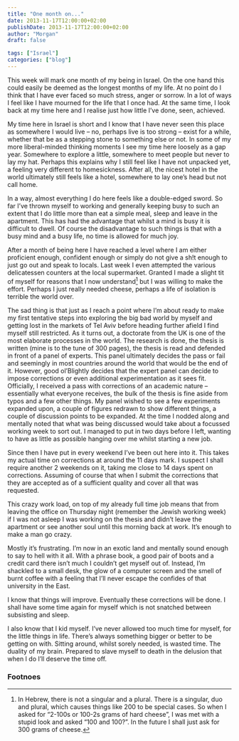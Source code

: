 ```yaml
---
title: "One month on..."
date: 2013-11-17T12:00:00+02:00
publishDate: 2013-11-17T12:00:00+02:00
author: "Morgan"
draft: false

tags: ["Israel"]
categories: ["blog"]
---
```


This week will mark one month of my being in Israel. On the one hand this could easily be deemed as the longest months of my life. At no point do I think that I have ever faced so much stress, anger or sorrow. In a lot of ways I feel like I have mourned for the life that I once had. At the same time, I look back at my time here and I realise just how little I’ve done, seen, achieved.

My time here in Israel is short and I know that I have never seen this place as somewhere I would live – no, perhaps live is too strong – exist for a while, whether that be as a stepping stone to something else or not. In some of my more liberal-minded thinking moments I see my time here loosely as a gap year. Somewhere to explore a little, somewhere to meet people but never to lay my hat. Perhaps this explains why I still feel like I have not unpacked yet, a feeling very different to homesickness. After all, the nicest hotel in the world ultimately still feels like a hotel, somewhere to lay one’s head but not call home.

In a way, almost everything I do here feels like a double-edged sword. So far I’ve thrown myself to working and generally keeping busy to such an extent that I do little more than eat a simple meal, sleep and leave in the apartment. This has had the advantage that whilst a mind is busy it is difficult to dwell. Of course the disadvantage to such things is that with a busy mind and a busy life, no time is allowed for much joy.

After a month of being here I have reached a level where I am either proficient enough, confident enough or simply do not give a sh!t enough to just go out and speak to locals. Last week I even attempted the various delicatessen counters at the local supermarket. Granted I made a slight tit of myself for reasons that I now understand[^1] but I was willing to make the effort. Perhaps I just really needed cheese, perhaps a life of isolation is terrible the world over.

The sad thing is that just as I reach a point where I’m about ready to make my first tentative steps into exploring the big bad world by myself and getting lost in the markets of Tel Aviv before heading further afield I find myself still restricted. As it turns out, a doctorate from the UK is one of the most elaborate processes in the world. The research is done, the thesis is written (mine is to the tune of 300 pages), the thesis is read and defended in front of a panel of experts. This panel ultimately decides the pass or fail and seemingly in most countries around the world that would be the end of it. However, good ol’Blightly decides that the expert panel can decide to impose corrections or even additional experimentation as it sees fit. Officially, I received a pass with corrections of an academic nature – essentially what everyone receives, the bulk of the thesis is fine aside from typos and a few other things. My panel wished to see a few experiments expanded upon, a couple of figures redrawn to show different things, a couple of discussion points to be expanded. At the time I nodded along and mentally noted that what was being discussed would take about a focussed working week to sort out. I managed to put in two days before I left, wanting to have as little as possible hanging over me whilst starting a new job.

Since then I have put in every weekend I’ve been out here into it. This takes my actual time on corrections at around the 11 days mark. I suspect I shall require another 2 weekends on it, taking me close to 14 days spent on corrections. Assuming of course that when I submit the corrections that they are accepted as of a sufficient quality and cover all that was requested.

This crazy work load, on top of my already full time job means that from leaving the office on Thursday night (remember the Jewish working week) if I was not asleep I was working on the thesis and didn’t leave the apartment or see another soul until this morning back at work. It’s enough to make a man go crazy.

Mostly it’s frustrating. I’m now in an exotic land and mentally sound enough to say to hell with it all. With a phrase book, a good pair of boots and a credit card there isn’t much I couldn’t get myself out of. Instead, I’m shackled to a small desk, the glow of a computer screen and the smell of burnt coffee with a feeling that I’ll never escape the confides of that university in the East.

I know that things will improve. Eventually these corrections will be done. I shall have some time again for myself which is not snatched between subsisting and sleep.

I also know that I kid myself. I’ve never allowed too much time for myself, for the little things in life. There’s always something bigger or better to be getting on with. Sitting around, whilst sorely needed, is wasted time. The duality of my brain. Prepared to slave myself to death in the delusion that when I do I’ll deserve the time off.



### Footnoes
[^1]: In Hebrew, there is not a singular and a plural. There is a singular, duo and plural, which causes things like 200 to be special cases. So when I asked for “2-100s or 100-2s grams of hard cheese”, I was met with a stupid look and asked “100 and 100?”. In the future I shall just ask for 300 grams of cheese.

